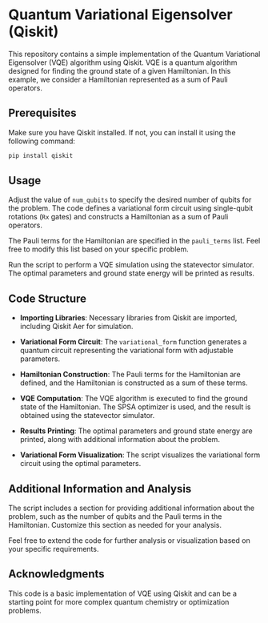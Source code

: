 # Quantum Variational Eigensolver (Qiskit)

This repository contains a simple implementation of the Quantum Variational Eigensolver (VQE) algorithm using Qiskit. VQE is a quantum algorithm designed for finding the ground state of a given Hamiltonian. In this example, we consider a Hamiltonian represented as a sum of Pauli operators.

## Prerequisites

Make sure you have Qiskit installed. If not, you can install it using the following command:

```bash
pip install qiskit
```

## Usage

Adjust the value of `num_qubits` to specify the desired number of qubits for the problem. The code defines a variational form circuit using single-qubit rotations (`Rx` gates) and constructs a Hamiltonian as a sum of Pauli operators.

The Pauli terms for the Hamiltonian are specified in the `pauli_terms` list. Feel free to modify this list based on your specific problem.

Run the script to perform a VQE simulation using the statevector simulator. The optimal parameters and ground state energy will be printed as results.

## Code Structure

- **Importing Libraries**: Necessary libraries from Qiskit are imported, including Qiskit Aer for simulation.

- **Variational Form Circuit**: The `variational_form` function generates a quantum circuit representing the variational form with adjustable parameters.

- **Hamiltonian Construction**: The Pauli terms for the Hamiltonian are defined, and the Hamiltonian is constructed as a sum of these terms.

- **VQE Computation**: The VQE algorithm is executed to find the ground state of the Hamiltonian. The SPSA optimizer is used, and the result is obtained using the statevector simulator.

- **Results Printing**: The optimal parameters and ground state energy are printed, along with additional information about the problem.

- **Variational Form Visualization**: The script visualizes the variational form circuit using the optimal parameters.

## Additional Information and Analysis

The script includes a section for providing additional information about the problem, such as the number of qubits and the Pauli terms in the Hamiltonian. Customize this section as needed for your analysis.

Feel free to extend the code for further analysis or visualization based on your specific requirements.

## Acknowledgments

This code is a basic implementation of VQE using Qiskit and can be a starting point for more complex quantum chemistry or optimization problems.
